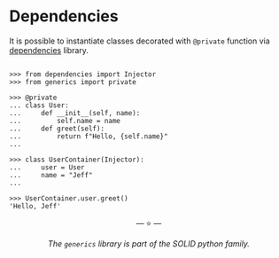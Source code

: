# Dependencies

It is possible to instantiate classes decorated with `@private` function via
[dependencies](https://proofit404.github.io/dependencies/) library.

```pycon

>>> from dependencies import Injector
>>> from generics import private

>>> @private
... class User:
...     def __init__(self, name):
...         self.name = name
...     def greet(self):
...         return f"Hello, {self.name}"
...

>>> class UserContainer(Injector):
...     user = User
...     name = "Jeff"
...

>>> UserContainer.user.greet()
'Hello, Jeff'

```

<p align="center">&mdash; ⭐ &mdash;</p>
<p align="center"><i>The <code>generics</code> library is part of the SOLID python family.</i></p>
